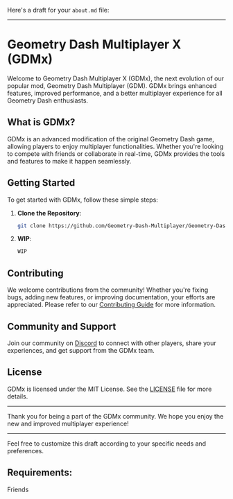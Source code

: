 Here's a draft for your `about.md` file:

---

# Geometry Dash Multiplayer X (GDMx)

Welcome to Geometry Dash Multiplayer X (GDMx), the next evolution of our popular mod, Geometry Dash Multiplayer (GDM). GDMx brings enhanced features, improved performance, and a better multiplayer experience for all Geometry Dash enthusiasts. 

## What is GDMx?

GDMx is an advanced modification of the original Geometry Dash game, allowing players to enjoy multiplayer functionalities. Whether you're looking to compete with friends or collaborate in real-time, GDMx provides the tools and features to make it happen seamlessly.

## Getting Started

To get started with GDMx, follow these simple steps:

1. **Clone the Repository**: 
   ```bash
   git clone https://github.com/Geometry-Dash-Multiplayer/Geometry-Dash-Multiplayer-X.git
   ```
2. **WIP**:
   ```bash
   WIP
   ```

## Contributing

We welcome contributions from the community! Whether you're fixing bugs, adding new features, or improving documentation, your efforts are appreciated. Please refer to our [Contributing Guide](CONTRIBUTING.md) for more information.

## Community and Support

Join our community on [Discord](https://discord.gg/GDMxFutureServerInviteLink) to connect with other players, share your experiences, and get support from the GDMx team.

## License

GDMx is licensed under the MIT License. See the [LICENSE](LICENSE) file for more details.

---

Thank you for being a part of the GDMx community. We hope you enjoy the new and improved multiplayer experience!

---

Feel free to customize this draft according to your specific needs and preferences.

## Requirements:
  Friends
